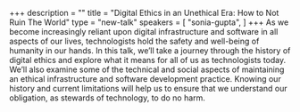 +++
description = ""
title = "Digital Ethics in an Unethical Era: How to Not Ruin The World"
type = "new-talk"
speakers = [
        "sonia-gupta",
]
+++
As we become increasingly reliant upon digital infrastructure and software in all aspects of our lives, technologists hold the safety and well-being of humanity in our hands. In this talk, we’ll take a journey through the history of digital ethics and explore what it means for all of us as technologists today. We’ll also examine some of the technical and social aspects of maintaining an ethical infrastructure and software development practice. Knowing our history and current limitations will help us to ensure that we understand our obligation, as stewards of technology, to do no harm.
